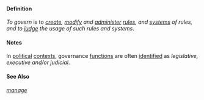 #### Definition

*To govern* is to *[create](https://github.com/gcassel/Modular-Organization-Terminology/blob/master/terms/create.md), [modify](https://github.com/gcassel/Modular-Organization-Terminology/blob/master/terms/modify.md) and [administer](https://github.com/gcassel/Modular-Organization-Terminology/blob/master/terms/administer.md) [rules](https://github.com/gcassel/Modular-Organization-Terminology/blob/master/terms/rule.md), and [systems](https://github.com/gcassel/Modular-Organization-Terminology/blob/master/terms/system.md) of rules, and to [judge](https://github.com/gcassel/Modular-Organization-Terminology/blob/master/terms/judge.md) the usage of such rules and systems*.

#### Notes  

In [political](https://github.com/gcassel/Modular-Organization-Terminology/blob/master/terms/politics.md) [contexts](https://github.com/gcassel/Modular-Organization-Terminology/blob/master/terms/context.md), governance [functions](https://github.com/gcassel/Modular-Organization-Terminology/blob/master/terms/function.md) are often [identified](https://github.com/gcassel/Modular-Organization-Terminology/blob/master/terms/identify.md) as *legislative, executive and/or judicial*.

#### See Also 

*[manage](https://github.com/gcassel/Modular-Organization-Terminology/blob/master/terms/manage.md)*
